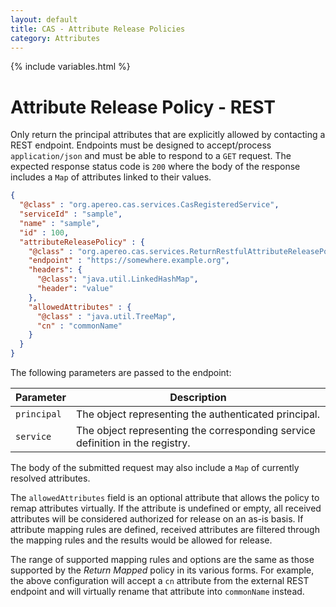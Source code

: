 ```yaml
---
layout: default
title: CAS - Attribute Release Policies
category: Attributes
---
```


{% include variables.html %}

# Attribute Release Policy - REST

Only return the principal attributes that are explicitly allowed by contacting a REST endpoint. Endpoints must be designed to
accept/process `application/json` and must be able to respond to a `GET` request. The expected response status code is `200` where the body of
the response includes a `Map` of attributes linked to their values.

```json
{
  "@class" : "org.apereo.cas.services.CasRegisteredService",
  "serviceId" : "sample",
  "name" : "sample",
  "id" : 100,
  "attributeReleasePolicy" : {
    "@class" : "org.apereo.cas.services.ReturnRestfulAttributeReleasePolicy",
    "endpoint" : "https://somewhere.example.org",
    "headers": {
      "@class": "java.util.LinkedHashMap",
      "header": "value"
    },
    "allowedAttributes" : {
      "@class" : "java.util.TreeMap",
      "cn" : "commonName"
    }
  }
}
```

The following parameters are passed to the endpoint:

| Parameter   | Description                                                                   |
|-------------|-------------------------------------------------------------------------------|
| `principal` | The object representing the authenticated principal.                          |
| `service`   | The object representing the corresponding service definition in the registry. |

The body of the submitted request may also include a `Map` of currently resolved attributes.

The `allowedAttributes` field is an optional attribute that allows the policy to remap attributes virtually.
If the attribute is undefined or empty, all received attributes will be considered authorized for release on
an as-is basis. If attribute mapping rules are defined, received attributes are filtered through the mapping rules
and the results would be allowed for release.

The range of supported mapping rules and options are the same as those supported by the *Return Mapped* policy in its various forms.
For example, the above configuration will accept a `cn` attribute from the external REST endpoint and will virtually rename
that attribute into `commonName` instead.

